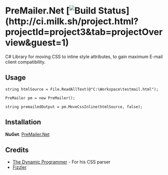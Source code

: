 # PreMailer.Net [![Build Status](http://ci.milk.sh/app/rest/builds/buildType:\(id:bt4\)/statusIcon)](http://ci.milk.sh/project.html?projectId=project3&tab=projectOverview&guest=1)

C# Library for moving CSS to inline style attributes, to gain maximum E-mail client compatibility.

Usage
---------

    string htmlSource = File.ReadAllText(@"C:\Workspace\testmail.html");
    
    PreMailer pm = new PreMailer();
    
    string premailedOutput = pm.MoveCssInline(htmlSource, false);

Installation
----------
**NuGet**: [PreMailer.Net](http://nuget.org/List/Packages/PreMailer.Net)



Credits
-------

* [The Dynamic Programmer](http://blog.dynamicprogrammer.com/2008/01/20/CSSParserClassInNET.aspx) - For his CSS parser
* [Fizzler](http://code.google.com/p/fizzler/)
